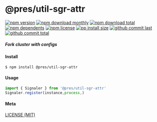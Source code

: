 # @pres/util-sgr-attr

[![npm version][badge-npm-version]][url-npm]
[![npm download monthly][badge-npm-download-monthly]][url-npm]
[![npm download total][badge-npm-download-total]][url-npm]
[![npm dependents][badge-npm-dependents]][url-github]
[![npm license][badge-npm-license]][url-npm]
[![pp install size][badge-pp-install-size]][url-pp]
[![github commit last][badge-github-last-commit]][url-github]
[![github commit total][badge-github-commit-count]][url-github]

[//]: <> (Shields)

[badge-npm-version]: https://flat.badgen.net/npm/v/@pres/util-sgr-attr

[badge-npm-download-monthly]: https://flat.badgen.net/npm/dm/@pres/util-sgr-attr

[badge-npm-download-total]:https://flat.badgen.net/npm/dt/@pres/util-sgr-attr

[badge-npm-dependents]: https://flat.badgen.net/npm/dependents/@pres/util-sgr-attr

[badge-npm-license]: https://flat.badgen.net/npm/license/@pres/util-sgr-attr

[badge-pp-install-size]: https://flat.badgen.net/packagephobia/install/@pres/util-sgr-attr

[badge-github-last-commit]: https://flat.badgen.net/github/last-commit/hoyeungw/pres

[badge-github-commit-count]: https://flat.badgen.net/github/commits/hoyeungw/pres

[//]: <> (Link)

[url-npm]: https://npmjs.org/package/@pres/util-sgr-attr

[url-pp]: https://packagephobia.now.sh/result?p=@pres/util-sgr-attr

[url-github]: https://github.com/hoyeungw/pres

##### Fork cluster with configs

#### Install

```console
$ npm install @pres/util-sgr-attr
```

#### Usage

```js
import { Signaler } from '@pres/util-sgr-attr'
Signaler.register(instance,process,)
```

#### Meta

[LICENSE (MIT)](LICENSE)

